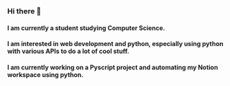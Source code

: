 ### Hi there 👋

#### I am currently a student studying Computer Science.
#### I am interested in web development and python, especially using python with various APIs to do a lot of cool stuff.
#### I am currently working on a Pyscript project and automating my Notion workspace using python.

<!--
**AbhayKejriwal/AbhayKejriwal** is a ✨ _special_ ✨ repository because its `README.md` (this file) appears on your GitHub profile.

Here are some ideas to get you started:

- 🔭 I’m currently working on ...
- 🌱 I’m currently learning ...
- 👯 I’m looking to collaborate on ...
- 🤔 I’m looking for help with ...
- 💬 Ask me about ...
- 📫 How to reach me: ...
- 😄 Pronouns: ...
- ⚡ Fun fact: ...
-->
